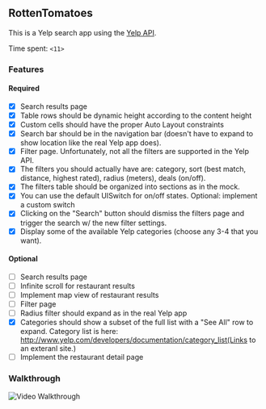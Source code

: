 ## RottenTomatoes

This is a Yelp search app using the [Yelp API](http://developer.rottentomatoes.com/docs/read/JSON).

Time spent: `<11>`

### Features


#### Required

- [x] Search results page
 - [x] Table rows should be dynamic height according to the content height
 - [x] Custom cells should have the proper Auto Layout constraints
 - [x] Search bar should be in the navigation bar (doesn't have to expand to show location like the real Yelp app does).
 - [x] Filter page. Unfortunately, not all the filters are supported in the Yelp API.
 - [x] The filters you should actually have are: category, sort (best match, distance, highest rated), radius (meters), deals (on/off).
 - [x] The filters table should be organized into sections as in the mock.
 - [x] You can use the default UISwitch for on/off states. Optional: implement a custom switch
 - [x] Clicking on the "Search" button should dismiss the filters page and trigger the search w/ the new filter settings.
 - [x] Display some of the available Yelp categories (choose any 3-4 that you want).

#### Optional

- [ ] Search results page
 - [ ] Infinite scroll for restaurant results
 - [ ] Implement map view of restaurant results
- [ ] Filter page
 - [ ] Radius filter should expand as in the real Yelp app
 - [x] Categories should show a subset of the full list with a "See All" row to expand. Category list is here: http://www.yelp.com/developers/documentation/category_list(Links to an exteranl site.)
 - [ ] Implement the restaurant detail page

### Walkthrough
![Video Walkthrough](Yelp.git)


